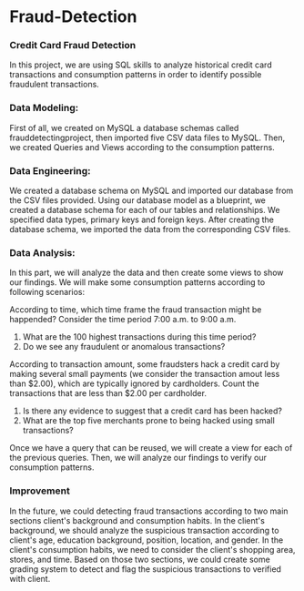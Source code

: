 # Fraud-Detection
### Credit Card Fraud Detection
In this project, we are using SQL skills to analyze historical credit card transactions and consumption patterns in order to identify possible fraudulent transactions.

### Data Modeling:
First of all, we created on MySQL a database schemas called frauddetectingproject, then imported five CSV data files to MySQL. Then, we created Queries and Views according to the consumption patterns.

### Data Engineering:
We created a database schema on MySQL and imported our database from the CSV files provided. Using our database model as a blueprint, we created a database schema for each of our tables and relationships. We specified data types, primary keys and foreign keys. After creating the database schema, we imported the data from the corresponding CSV files.

### Data Analysis:
In this part, we will analyze the data and then create some views to show our findings. We will make some consumption patterns according to following scenarios:

According to time, which time frame the fraud transaction might be happended? Consider the time period 7:00 a.m. to 9:00 a.m.
  1. What are the 100 highest transactions during this time period?
  2. Do we see any fraudulent or anomalous transactions?

According to transaction amount, some fraudsters hack a credit card by making several small payments (we consider the transaction amout less than $2.00), which are typically ignored by cardholders. Count the transactions that are less than $2.00 per cardholder. 
   1. Is there any evidence to suggest that a credit card has been hacked?
   2. What are the top five merchants prone to being hacked using small transactions?

Once we have a query that can be reused, we will create a view for each of the previous queries. Then, we will analyze our findings to verify our consumption patterns.

### Improvement
In the future, we could detecting fraud transactions according to two main sections client's background and consumption habits. In the client's background, we should analyze the suspicious transaction according to client's age, education background, position, location, and gender. In the client's consumption habits, we need to consider the client's shopping area, stores, and time. Based on those two sections, we could create some grading system to detect and flag the suspicious transactions to verified with client.
